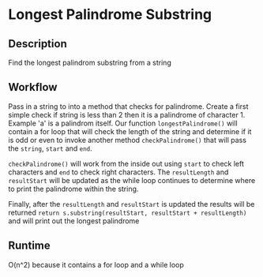 # Longest Palindrome Substring

## Description

Find the longest palindrom substring from a string

## Workflow

Pass in a string to into a method that checks for palindrome. Create a first simple check if string is less than 2 then it is a palindrome of character 1. Example 'a' is a palindrom itself. Our function `longestPalindrome()` will contain a for loop that will check the length of the string and determine if it is odd or even to invoke another method `checkPalindrome()` that will pass the `string`, `start` and `end`.

`checkPalindrome()` will work from the inside out using `start` to check left characters and `end` to check right characters. The `resultLength` and `resultStart` will be updated as the while loop continues to determine where to print the palindrome within the string.

Finally, after the `resultLength` and `resultStart` is updated the results will be returned `return s.substring(resultStart, resultStart + resultLength)` and will print out the longest palindrome

## Runtime

O(n^2) because it contains a for loop and a while loop
